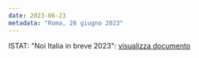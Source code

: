 ```yaml
---
date: 2023-06-23
metadata: "Roma, 26 giugno 2023"
---
```


ISTAT: "Noi Italia in breve 2023": <a href="/assets/2023-06-23-ISTAT-noi-Italia-in-breve.pdf" target="_blank">visualizza documento</a>